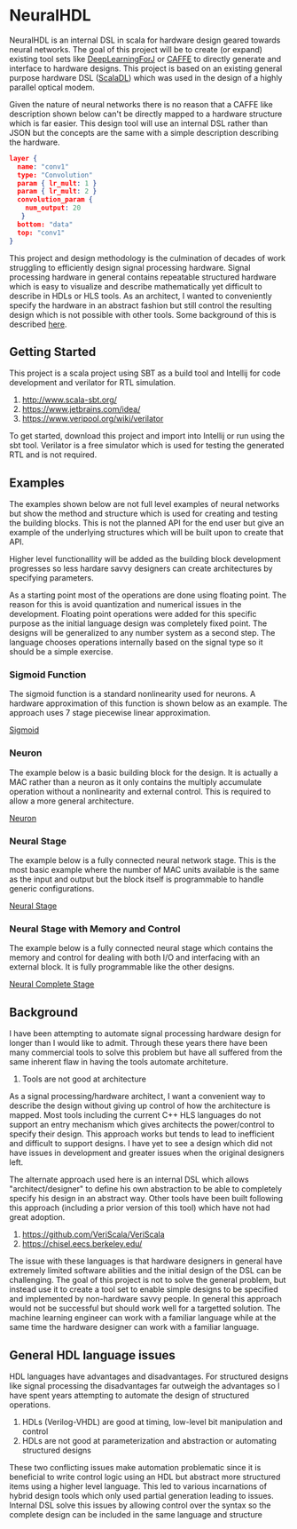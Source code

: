 # NeuralHDL

NeuralHDL is an internal DSL in scala for hardware design geared towards neural networks. The goal of this project will be to create (or expand) existing tool sets like [DeepLearningForJ](https://deeplearning4j.org/) or [CAFFE](http://caffe.berkeleyvision.org/) to directly generate and interface to hardware designs. This project is based on an existing general purpose hardware DSL ([ScalaDL](https://github.com/andywag/ScalaDL)) which was used in the design of a highly parallel optical modem. 

Given the nature of neural networks there is no reason that a CAFFE like description shown below can't be directly mapped to a hardware structure which is far easier. This design tool will use an internal DSL rather than JSON but the concepts are the same with a simple description describing the hardware. 

```json
layer {
  name: "conv1"
  type: "Convolution"
  param { lr_mult: 1 }
  param { lr_mult: 2 }
  convolution_param {
    num_output: 20
   }
  bottom: "data"
  top: "conv1"
}
```

This project and design methodology is the culmination of decades of work struggling to efficiently design signal processing hardware. Signal processing hardware in general contains repeatable structured hardware which is easy to visualize and describe mathematically yet difficult to describe in HDLs or HLS tools. As an architect, I wanted to conveniently specify the hardware in an abstract fashion but still control the resulting design which is not possible with other tools. Some background of this is described [here](#background). 

## Getting Started

This project is a scala project using SBT as a build tool and Intellij for code development and verilator for RTL simulation. 

1. http://www.scala-sbt.org/
2. https://www.jetbrains.com/idea/
3. https://www.veripool.org/wiki/verilator

To get started, download this project and import into Intellij or run using the sbt tool. Verilator is a free simulator which is used for testing the generated RTL and is not required. 

## Examples

The examples shown below are not full level examples of neural networks but show the method and structure which is used for creating and testing the building blocks. This is not the planned API for the end user but give an example of the underlying structures which will be built upon to create that API. 

Higher level functionallity will be added as the building block development progresses so less hardare savvy designers can create architectures by specifying parameters.  

As a starting point most of the operations are done using floating point. The reason for this is avoid quantization and numerical issues in the development. Floating point operations were added for this specific purpose as the initial language design was completely fixed point. The designs will be generalized to any number system as a second step. The language chooses operations internally based on the signal type so it should be a simple exercise.

### Sigmoid Function

The sigmoid function is a standard nonlinearity used for neurons. A hardware approximation of this function is shown below as an example. The approach uses 7 stage piecewise linear approximation. 

[Sigmoid](https://github.com/andywag/NeuralHDL/blob/master/tests/sigmoid/doc/sigmoid_proj.md)

### Neuron

The example below is a basic building block for the design. It is actually a MAC rather than a neuron as it only contains the multiply accumulate operation without a nonlinearity and external control. This is required to allow a more general architecture. 

[Neuron](https://github.com/andywag/NeuralHDL/blob/master/tests/neuron/doc/neuron_proj.md)

### Neural Stage

The example below is a fully connected neural network stage. This is the most basic example where the number of MAC units available is the same as the input and output but the block itself is programmable to handle generic configurations. 

[Neural Stage](https://github.com/andywag/NeuralHDL/blob/master/tests/neural_stage/doc/neural_stage_proj.md)

### Neural Stage with Memory and Control

The example below is a fully connected neural stage which contains the memory and control for dealing with both I/O and interfacing with an external block. It is fully programmable like the other designs. 

[Neural Complete Stage](https://github.com/andywag/NeuralHDL/blob/master/tests/stage/doc/stage_proj.md)

## Background
I have been attempting to automate signal processing hardware design for longer than I would like to admit. Through these years there have been many commercial tools to solve this problem but have all suffered from the same inherent flaw in having the tools automate architeture.  

1. Tools are not good at architecture

As a signal processing/hardware architect, I want a convenient way to describe the design without giving up control of how the architecture is mapped. Most tools including the current C++ HLS languages do not support an entry mechanism which gives architects the power/control to specify their design. This approach works but tends to lead to inefficient and difficult to support designs. I have yet to see a design which did not have issues in development and greater issues when the original designers left.  

The alternate approach used here is an internal DSL which allows "architect/designer" to define his own abstraction to be able to completely specify his design in an abstract way. Other tools have been built following this approach (including a prior version of this tool) which have not had great adoption. 

1. https://github.com/VeriScala/VeriScala
2. https://chisel.eecs.berkeley.edu/

The issue with these languages is that hardware designers in general have extremely limited software abilities and the initial design of the DSL can be challenging. The goal of this project is not to solve the general problem, but instead use it to create a tool set to enable simple designs to be specified and implemented by non-hardware savvy people. In general this approach would not be successful but should work well for a targetted solution. The machine learning engineer can work with a familiar language while at the same time the hardware designer can work with a familiar language. 

## General HDL language issues

HDL languages have advantages and disadvantages. For structured designs like signal processing the disadvantages far outweigh the advantages so I have spent years attempting to automate the design of structured operations. 

1. HDLs (Verilog-VHDL) are good at timing, low-level bit manipulation and control
2. HDLs are not good at parameterization and abstraction or automating structured designs

These two conflicting issues make automation problematic since it is beneficial to write control logic using an HDL but abstract more structured items using a higher level language. This led to various incarnations of hybrid design tools which only used partial generation leading to issues. Internal DSL solve this issues by allowing control over the syntax so the complete design can be included in the same language and structure


